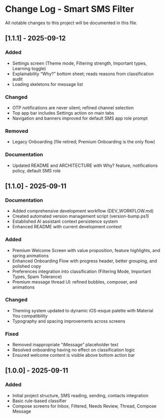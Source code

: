 # Change Log - Smart SMS Filter

All notable changes to this project will be documented in this file.

## [1.1.1] - 2025-09-12
### Added
- Settings screen (Theme mode, Filtering strength, Important types, Learning toggle)
- Explainability “Why?” bottom sheet; reads reasons from classification audit
- Loading skeletons for message list

### Changed
- OTP notifications are never silent; refined channel selection
- Top app bar includes Settings action on main tabs
- Navigation and banners improved for default SMS app role prompt

### Removed
- Legacy Onboarding (file retired; Premium Onboarding is the only flow)

### Documentation
- Updated README and ARCHITECTURE with Why? feature, notifications policy, default SMS role

## [1.1.0] - 2025-09-11
### Documentation
- Added comprehensive development workflow (DEV_WORKFLOW.md)
- Created automated version management script (version-bump.ps1)
- Established AI assistant context persistence system
- Enhanced README with current development context
### Added
- Premium Welcome Screen with value proposition, feature highlights, and spring animations
- Enhanced Onboarding Flow with progress header, better grouping, and polished copy
- Preferences integration into classification (Filtering Mode, Important Types, Spam Tolerance)
- Premium message thread UI: refined bubbles, composer, and animations

### Changed
- Theming system updated to dynamic iOS-esque palette with Material You compatibility
- Typography and spacing improvements across screens

### Fixed
- Removed inappropriate “iMessage” placeholder text
- Resolved onboarding having no effect on classification logic
- Ensured welcome content is visible above bottom action bar

## [1.0.0] - 2025-09-11
### Added
- Initial project structure, SMS reading, sending, contacts integration
- Basic rule-based classifier
- Compose screens for Inbox, Filtered, Needs Review, Thread, Compose Message
